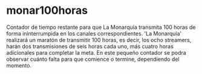 # monar100horas
Contador de tiempo restante para que La Monarquía transmita 100 horas de forma ininterrumpida en los canales correspondientes.
'La Monarquía' realizará un maratón de transmitir 100 horas, es decir, los ocho streamers, harán dos transmisiones de seis horas cada uno, más cuatro horas adicionales para completar la meta.
En este pequeño contador se podra observar cuánto falta para que comience o termine, dependiendo del momento.
